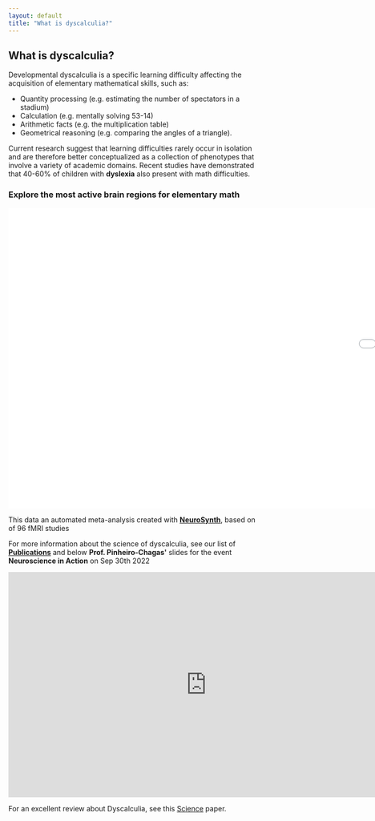 ```yaml
---
layout: default
title: "What is dyscalculia?"
---
```

## What is dyscalculia? 
Developmental dyscalculia is a specific learning difficulty affecting the acquisition of elementary mathematical skills, such as:
* Quantity processing (e.g. estimating the number of spectators in a stadium) 
* Calculation (e.g. mentally solving 53-14)
* Arithmetic facts (e.g. the multiplication table) 
* Geometrical reasoning (e.g. comparing the angles of a triangle). 

Current research suggest that learning difficulties rarely occur in isolation and are therefore better conceptualized as a collection of phenotypes that involve a variety of academic domains. Recent studies have demonstrated that 40-60% of children with **dyslexia** also present with math difficulties. 

### Explore the most active brain regions for elementary math 
<div>
  <iframe id="inlineFrameExample"
      title="Inline Frame Example"
      width="2000"
      height="600"
      src="surface_math.html"
      frameBorder="0">
  </iframe>
</div>

This data an automated meta-analysis created with [**NeuroSynth**](https://neurosynth.org/analyses/terms/arithmetic/), based on of 96 fMRI studies 

For more information about the science of dyscalculia, see our list of [**Publications**](/publications) and below 
**Prof. Pinheiro-Chagas'** slides for the event **Neuroscience in Action** on Sep 30th 2022 

<iframe src="https://www.slideshare.net/slideshow/embed_code/key/dUqlwmsnU9En9J?hostedIn=slideshare&page=upload" width="790" height="450" frameborder="0" marginwidth="0" marginheight="0" scrolling="no"></iframe>

For an excellent review about Dyscalculia, see this [Science](https://www.science.org/doi/10.1126/science.1201536) paper. 
